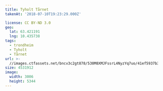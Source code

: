 ```yaml
---
title: Tyholt Tårnet
takenAt: '2018-07-10T19:23:29.000Z'

license: CC BY-ND 3.0
geo:
  lat: 63.421191
  lng: 10.435738
tags:
  - trondheim
  - Tyholt
  - Tårnet
url: >-
  //images.ctfassets.net/bncv3c2gt878/530M8XMJFssrL4NyzYq7uo/41ef5937b3b882e31d231bb681236544/tyholt-trnet_43859285611_o
size: 4531912
image:
  width: 3006
  height: 5344
---
```


